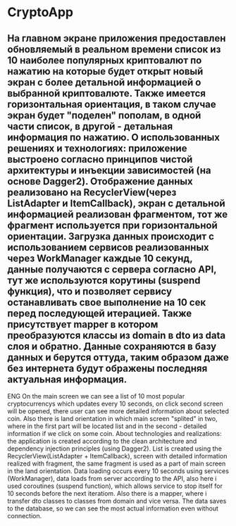 # CryptoApp
На главном экране приложения предоставлен обновляемый в реальном времени список из 10 наиболее популярных криптовалют по нажатию на которые будет открыт новый экран с
более детальной информацией о выбранной криптовалюте. Также имеется горизонтальная ориентация, в таком случае экран будет "поделен" пополам, в одной части список, в 
другой - детальная информация по нажатию.
О использованных решениях и технологиях: приложение выстроено согласно принципов чистой архитектуры и инъекции зависимостей (на основе Dagger2). Отображение 
данных реализовано на RecyclerView(через ListAdapter и ItemCallback), экран с детальной информацией реализован фрагментом, тот же фрагмент используется при горизонтальной
ориентации. Загрузка данных происходит с использованием сервисов реализованных через WorkManager каждые 10 секунд, данные получаются с сервера согласно API, 
тут же используются корутины (suspend функция), что и позволяет сервису останавливать свое выполнение на 10 сек перед последующей итерацией. 
Также присутствует mapper в котором преобразуются классы из domain в dto из data слоя и обратно. Данные сохраняются в базу данных и берутся оттуда, 
таким образом даже без интернета будут ображены последняя актуальная информация. 
--------------------------------------------------------------------------------------------------------------------------------------------------------------------------
ENG 
On the main screen we can see a list of 10 most popular cryptocurrencys which updates every 10 seconds, on click second screen will be opened, there user can see more 
detailed information about selected coin. Also there is land orientation in which main screen "splited" in two, where in the first part will be located list and in the
second - detailed information if we click on some coin.
About technologies and realizations: the application is created according to the clean architecture and dependency injection principles (using Dagger2). List is created
using the RecyclerView(ListAdapter + ItemCallback), screen with detailed information realized with fragment, the same fragment is used as a part of main screen in 
the land orientation. Data loading occurs every 10 seconds using services (WorkManager), data loads from server according to the API, also here i used coroutines 
(suspend function), which allows service to stop itself for 10 seconds before the next iteratiom. Also there is a mapper, where i transfer dto classes to classes
from domain and vice versa. The data saves to the database, so we can see the most actual information even without connection.
